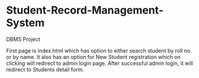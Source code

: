 # Student-Record-Management-System
DBMS Project

First page is index.html which has option to either search student by roll no. or by name. It also has an option for New Student registration which on clicking will redirect to admin login page.
After successful admin login, it will redirect to Students detail form.
